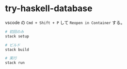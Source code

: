 # try-haskell-database

vscode の `Cmd + Shift + P` して `Reopen in Container` する。

```bash
# 初回のみ
stack setup

# ビルド
stack build

# 実行
stack run
```

